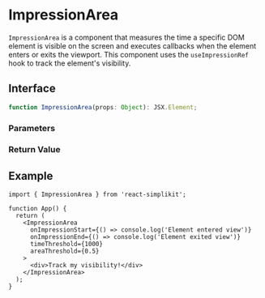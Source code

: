 # ImpressionArea

`ImpressionArea` is a component that measures the time a specific DOM element is visible on the screen and executes callbacks when the element enters or exits the viewport. This component uses the `useImpressionRef` hook to track the element's visibility.

## Interface
```ts
function ImpressionArea(props: Object): JSX.Element;

```

### Parameters

<Interface
  required
  name="props"
  type="Object"
  description="The props for the component."
  :nested="[
    {
      name: 'props.as',
      type: 'ElementType',
      defaultValue: '\'div\'',
      description: 'The HTML tag to render. Defaults to <code>div</code>.',
    },
    {
      name: 'props.rootMargin',
      type: 'string',
      description: 'Margin to adjust the detection area.',
    },
    {
      name: 'props.areaThreshold',
      type: 'number',
      description:
        'Minimum ratio of the element that must be visible (0 to 1).',
    },
    {
      name: 'props.timeThreshold',
      type: 'number',
      description:
        'Minimum time the element must be visible (in milliseconds).',
    },
    {
      name: 'props.onImpressionStart',
      type: '() => void',
      description:
        'Callback function executed when the element enters the view.',
    },
    {
      name: 'props.onImpressionEnd',
      type: '() => void',
      description:
        'Callback function executed when the element exits the view.',
    },
    {
      name: 'props.ref',
      type: 'Ref<HTMLElement>',
      description: 'Reference to the element.',
    },
    {
      name: 'props.children',
      type: 'React.ReactNode',
      description: 'Child elements to be rendered inside the component.',
    },
    {
      name: 'props.className',
      type: 'string',
      description: 'Additional class names for styling.',
    },
  ]"
/>

### Return Value

<Interface
  name=""
  type="JSX.Element"
  description="React component that tracks the visibility of its child elements."
/>


## Example

```tsx
import { ImpressionArea } from 'react-simplikit';

function App() {
  return (
    <ImpressionArea
      onImpressionStart={() => console.log('Element entered view')}
      onImpressionEnd={() => console.log('Element exited view')}
      timeThreshold={1000}
      areaThreshold={0.5}
    >
      <div>Track my visibility!</div>
    </ImpressionArea>
  );
}
```
  